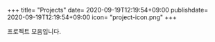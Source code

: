 +++
title= "Projects"
date= 2020-09-19T12:19:54+09:00
publishdate= 2020-09-19T12:19:54+09:00
icon= "project-icon.png"
+++

프로젝트 모음입니다.
